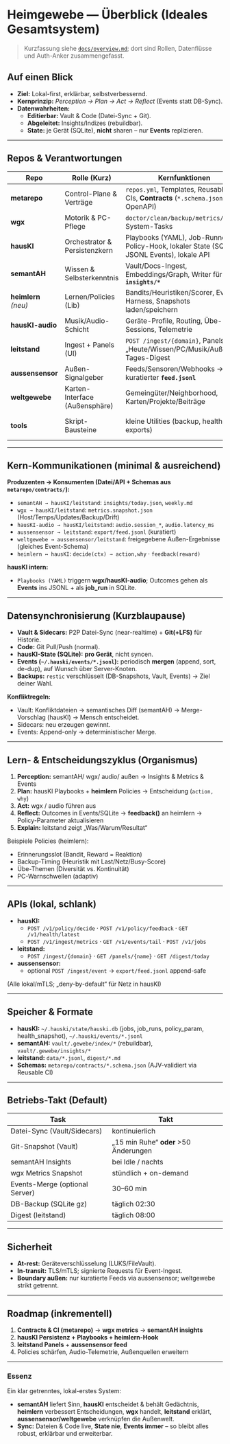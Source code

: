 # Heimgewebe — Überblick (Ideales Gesamtsystem)

> Kurzfassung siehe [`docs/overview.md`](./overview.md); dort sind Rollen, Datenflüsse und Auth-Anker zusammengefasst.

## Auf einen Blick

- **Ziel:** Lokal-first, erklärbar, selbstverbessernd.
- **Kernprinzip:** *Perception → Plan → Act → Reflect* (Events statt DB-Sync).
- **Datenwahrheiten:**
  - **Editierbar:** Vault & Code (Datei-Sync + Git).
  - **Abgeleitet:** Insights/Indizes (rebuildbar).
  - **State:** je Gerät (SQLite), **nicht** sharen – nur **Events** replizieren.

---

## Repos & Verantwortungen

| Repo | Rolle (Kurz) | Kernfunktionen | Eingänge | Ausgänge |
| --- | --- | --- | --- | --- |
| **metarepo** | Control-Plane & Verträge | `repos.yml`, Templates, Reusable-CIs, **Contracts** (`*.schema.json`, OpenAPI) | — | Contracts, CI-Checks |
| **wgx** | Motorik & PC-Pflege | `doctor/clean/backup/metrics/drift`, System-Tasks | Jobs (hausKI), Policies (heimlern) | **Metrics-Snapshots**, Outcomes, Logs |
| **hausKI** | Orchestrator & Persistenzkern | Playbooks (YAML), Job-Runner, Policy-Hook, lokaler State (SQLite + JSONL Events), lokale API | Insights (semantAH), Metrics (wgx), Audio-Events, Außen-Events (optional) | Jobs→wgx, Decisions (heimlern), **Events**, Exporte für leitstand |
| **semantAH** | Wissen & Selbsterkenntnis | Vault/Docs-Ingest, Embeddings/Graph, Writer für **`insights/*`** | Vault, Code/Docs | `insights/today.json`, `weekly.md`, `.gewebe/index/*` |
| **heimlern** *(neu)* | Lernen/Policies (Lib) | Bandits/Heuristiken/Scorer, Eval-Harness, Snapshots laden/speichern | Kontext (hausKI), Feedback/Rewards | Decisions (`action, score, why`) |
| **hausKI-audio** | Musik/Audio-Schicht | Geräte-Profile, Routing, Übe-Sessions, Telemetrie | User-Aktion, Systemstatus | `audio.session_*`, `audio.latency_ms` |
| **leitstand** | Ingest + Panels (UI) | `POST /ingest/{domain}`, Panels „Heute/Wissen/PC/Musik/Außen“, Tages-Digest | Snapshots/Insights/Events | Visualisierung, Benachrichtigung |
| **aussensensor** | Außen-Signalgeber | Feeds/Sensoren/Webhooks → kuratierter **`feed.jsonl`** | Web/APIs/Sensorik/Weltgewebe | Außen-Events |
| **weltgewebe** | Karten-Interface (Außensphäre) | Gemeingüter/Neighborhood, Karten/Projekte/Beiträge | Nutzer/Web | Freigegebene Außen-Ergebnisse (→ aussensensor/leitstand) |
| **tools** | Skript-Bausteine | kleine Utilities (backup, health, diffs, exports) | — | von wgx/hausKI/semantAH genutzt |

---

## Kern-Kommunikationen (minimal & ausreichend)

**Produzenten → Konsumenten (Datei/API + Schemas aus `metarepo/contracts/`):**

- `semantAH → hausKI/leitstand`: `insights/today.json`, `weekly.md`
- `wgx → hausKI/leitstand`: `metrics.snapshot.json` (Host/Temps/Updates/Backup/Drift)
- `hausKI-audio → hausKI/leitstand`: `audio.session_*`, `audio.latency_ms`
- `aussensensor → leitstand`: `export/feed.jsonl` (kuratiert)
- `weltgewebe → aussensensor/leitstand`: freigegebene Außen-Ergebnisse (gleiches Event-Schema)
- `heimlern ↔ hausKI`: `decide(ctx) → action,why` · `feedback(reward)`

**hausKI intern:**

- `Playbooks (YAML)` triggern **wgx/hausKI-audio**; Outcomes gehen als **Events** ins JSONL + als **job_run** in SQLite.

---

## Datensynchronisierung (Kurzblaupause)

- **Vault & Sidecars:** P2P Datei-Sync (near-realtime) + **Git(+LFS)** für Historie.
- **Code:** Git Pull/Push (normal).
- **hausKI-State (SQLite):** **pro Gerät**, nicht syncen.
- **Events (`~/.hauski/events/*.jsonl`):** periodisch **mergen** (append, sort, de-dup), auf Wunsch über Server-Knoten.
- **Backups:** `restic` verschlüsselt (DB-Snapshots, Vault, Events) → Ziel deiner Wahl.

**Konfliktregeln:**

- Vault: Konfliktdateien → semantisches Diff (semantAH) → Merge-Vorschlag (hausKI) → Mensch entscheidet.
- Sidecars: neu erzeugen gewinnt.
- Events: Append-only → deterministischer Merge.

---

## Lern- & Entscheidungszyklus (Organismus)

1. **Perception:** semantAH/ wgx/ audio/ außen → Insights & Metrics & Events
2. **Plan:** hausKI Playbooks + **heimlern** Policies → Entscheidung (`action, why`)
3. **Act:** wgx / audio führen aus
4. **Reflect:** Outcomes in Events/SQLite → **feedback()** an heimlern → Policy-Parameter aktualisieren
5. **Explain:** leitstand zeigt „Was/Warum/Resultat“

Beispiele Policies (heimlern):

- Erinnerungsslot (Bandit, Reward = Reaktion)
- Backup-Timing (Heuristik mit Last/Netz/Busy-Score)
- Übe-Themen (Diversität vs. Kontinuität)
- PC-Warnschwellen (adaptiv)

---

## APIs (lokal, schlank)

- **hausKI:**
  - `POST /v1/policy/decide` · `POST /v1/policy/feedback` · `GET /v1/health/latest`
  - `POST /v1/ingest/metrics` · `GET /v1/events/tail` · `POST /v1/jobs`
- **leitstand:**
  - `POST /ingest/{domain}` · `GET /panels/{name}` · `GET /digest/today`
- **aussensensor:**
  - optional `POST /ingest/event` → `export/feed.jsonl` append-safe

(Alle lokal/mTLS; „deny-by-default“ für Netz in hausKI)

---

## Speicher & Formate

- **hausKI:** `~/.hauski/state/hauski.db` (jobs, job_runs, policy_param, health_snapshot), `~/.hauski/events/*.jsonl`
- **semantAH:** `vault/.gewebe/index/*` (rebuildbar), `vault/.gewebe/insights/*`
- **leitstand:** `data/*.jsonl`, `digest/*.md`
- **Schemas:** `metarepo/contracts/*.schema.json` (AJV-validiert via Reusable CI)

---

## Betriebs-Takt (Default)

| Task | Takt |
| --- | --- |
| Datei-Sync (Vault/Sidecars) | kontinuierlich |
| Git-Snapshot (Vault) | „15 min Ruhe“ **oder** >50 Änderungen |
| semantAH Insights | bei Idle / nachts |
| wgx Metrics Snapshot | stündlich + on-demand |
| Events-Merge (optional Server) | 30–60 min |
| DB-Backup (SQLite gz) | täglich 02:30 |
| Digest (leitstand) | täglich 08:00 |

---

## Sicherheit

- **At-rest:** Geräteverschlüsselung (LUKS/FileVault).
- **In-transit:** TLS/mTLS; signierte Requests für Event-Ingest.
- **Boundary außen:** nur kuratierte Feeds via aussensensor; weltgewebe strikt getrennt.

---

## Roadmap (inkrementell)

1. **Contracts & CI (metarepo)** → **wgx metrics** → **semantAH insights**
2. **hausKI Persistenz + Playbooks + heimlern-Hook**
3. **leitstand Panels** + **aussensensor feed**
4. Policies schärfen, Audio-Telemetrie, Außenquellen erweitern

---

### Essenz

Ein klar getrenntes, lokal-erstes System:

- **semantAH** liefert Sinn, **hausKI** entscheidet & behält Gedächtnis, **heimlern** verbessert Entscheidungen, **wgx** handelt, **leitstand** erklärt, **aussensensor/weltgewebe** verknüpfen die Außenwelt.
- **Sync:** Dateien & Code live, **State nie**, **Events immer** – so bleibt alles robust, erklärbar und erweiterbar.
